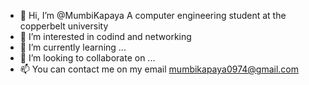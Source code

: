 - 👋 Hi, I’m @MumbiKapaya  A computer engineering student at the copperbelt university
- 👀 I’m interested in codind and networking
- 🌱 I’m currently learning ...
- 💞️ I’m looking to collaborate on ...
- 📫 You can contact me on my email mumbikapaya0974@gmail.com

<!---
MumbiKapaya/MumbiKapaya is a ✨ special ✨ repository because its `README.md` (this file) appears on your GitHub profile.
You can click the Preview link to take a look at your changes.
--->
